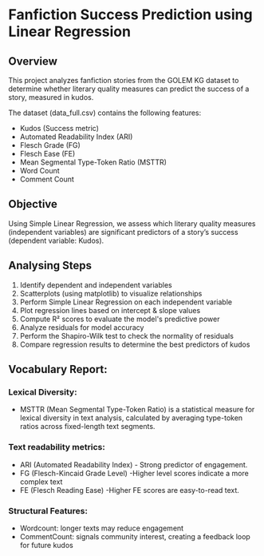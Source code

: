 # Fanfiction Success Prediction using Linear Regression

## Overview

This project analyzes fanfiction stories from the GOLEM KG dataset to determine whether literary quality measures can predict the success of a story, measured in kudos.

The dataset (data_full.csv) contains the following features:
- Kudos (Success metric)
- Automated Readability Index (ARI)
- Flesch Grade (FG)
- Flesch Ease (FE)
- Mean Segmental Type-Token Ratio (MSTTR)
- Word Count
- Comment Count

## Objective
Using Simple Linear Regression, we assess which literary quality measures (independent variables) are significant predictors of a story’s success (dependent variable: Kudos).

## Analysing Steps

1. Identify dependent and independent variables
2. Scatterplots (using matplotlib) to visualize relationships
3. Perform Simple Linear Regression on each independent variable
4. Plot regression lines based on intercept & slope values
5. Compute R² scores to evaluate the model's predictive power
6. Analyze residuals for model accuracy
7. Perform the Shapiro-Wilk test to check the normality of residuals
8.  Compare regression results to determine the best predictors of kudos

## Vocabulary Report:
### Lexical Diversity:
- MSTTR (Mean Segmental Type-Token Ratio) is a statistical measure for lexical diversity in text analysis, calculated by averaging type-token ratios across fixed-length text segments.
### Text readability metrics:
- ARI (Automated Readability Index) - Strong predictor of engagement.
- FG (Flesch-Kincaid Grade Level) -Higher level scores indicate a more complex text
- FE (Flesch Reading Ease) -Higher FE scores are easy-to-read text.
### Structural Features:
- Wordcount: longer texts may reduce engagement
- CommentCount: signals community interest, creating a feedback loop for future kudos
